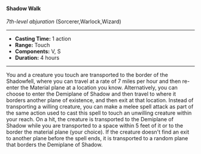 #### Shadow Walk
*7th-level abjuration* (Sorcerer,Warlock,Wizard)
___
- **Casting Time:** 1 action
- **Range:** Touch
- **Components:** V, S
- **Duration:** 4 hours
---
You and a creature you touch are transported to the
border of the Shadowfell, where you can travel at a
rate of 7 miles per hour and then re-enter the
Material plane at a location you know.
Alternatively, you can choose to enter the
Demiplane of Shadow and then travel to where it
borders another plane of existence, and then exit at
that location.
Instead of transporting a willing creature, you can
make a melee spell attack as part of the same action
used to cast this spell to touch an unwilling creature
within your reach. On a hit, the creature is
transported to the Demiplane of Shadow while you are transported to a space within 5 feet of it or to
the border the material plane (your choice). If the
creature doesn't find an exit to another plane before
the spell ends, it is transported to a random plane
that borders the Demiplane of Shadow.
